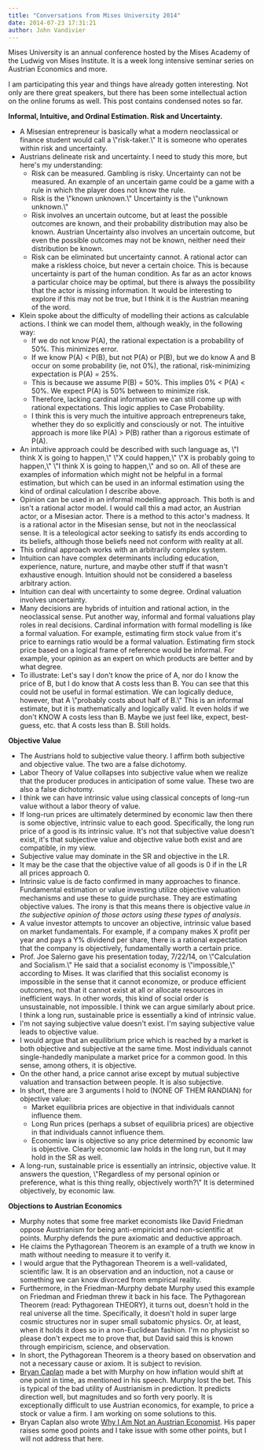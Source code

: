 ```yaml
---
title: "Conversations from Mises University 2014"
date: 2014-07-23 17:31:21
author: John Vandivier
---
```




Mises University is an annual conference hosted by the Mises Academy of the Ludwig von Mises Institute. It is a week long intensive seminar series on Austrian Economics and more.

I am participating this year and things have already gotten interesting. Not only are there great speakers, but there has been some intellectual action on the online forums as well. This post contains condensed notes so far.

<strong>Informal, Intuitive, and Ordinal Estimation. Risk and Uncertainty.</strong>
<ul>
	<li>A Misesian entrepreneur is basically what a modern neoclassical or finance student would call a \"risk-taker.\" It is someone who operates within risk and uncertainty.</li>
	<li>Austrians delineate risk and uncertainty. I need to study this more, but here's my understanding:
<ul>
	<li>Risk can be measured. Gambling is risky. Uncertainty can not be measured. An example of an uncertain game could be a game with a rule in which the player does not know the rule.</li>
	<li>Risk is the \"known unknown.\" Uncertainty is the \"unknown unknown.\"</li>
	<li>Risk involves an uncertain outcome, but at least the possible outcomes are known, and their probability distribution may also be known. Austrian Uncertainty also involves an uncertain outcome, but even the possible outcomes may not be known, neither need their distribution be known.</li>
	<li>Risk can be eliminated but uncertainty cannot. A rational actor can make a riskless choice, but never a certain choice. This is because uncertainty is part of the human condition. As far as an actor knows a particular choice may be optimal, but there is always the possibility that the actor is missing information. It would be interesting to explore if this may not be true, but I think it is the Austrian meaning of the word.</li>
</ul>
</li>
	<li>Klein spoke about the difficulty of modelling their actions as calculable actions. I think we can model them, although weakly, in the following way:
<ul>
	<li>If we do not know P(A), the rational expectation is a probability of 50%. This minimizes error.</li>
	<li>If we know P(A) &lt; P(B), but not P(A) or P(B), but we do know A and B occur on some probability (ie, not 0%), the rational, risk-minimizing expectation is P(A) = 25%.</li>
	<li>This is because we assume P(B) = 50%. This implies 0% &lt; P(A) &lt; 50%. We expect P(A) is 50% between to minimize risk.</li>
	<li>Therefore, lacking cardinal information we can still come up with rational expectations. This logic applies to Case Probability.</li>
	<li>I think this is very much the intuitive approach entrepreneurs take, whether they do so explicitly and consciously or not. The intuitive approach is more like P(A) &gt; P(B) rather than a rigorous estimate of P(A).</li>
</ul>
</li>
	<li>An intuitive approach could be described with such language as, \"I think X is going to happen,\" \"X could happen,\" \"X is probably going to happen,\" \"I think X is going to happen,\" and so on. All of these are examples of information which might not be helpful in a formal estimation, but which can be used in an informal estimation using the kind of ordinal calculation I describe above.</li>
	<li>Opinion can be used in an informal modelling approach. This both is and isn't a rational actor model. I would call this a mad actor, an Austrian actor, or a Misesian actor. There is a method to this actor's madness. It is a rational actor in the Misesian sense, but not in the neoclassical sense. It is a teleological actor seeking to satisfy its ends according to its beliefs, although those beliefs need not conform with reality at all.</li>
	<li>This ordinal approach works with an arbitrarily complex system.</li>
	<li>Intuition can have complex determinants including education, experience, nature, nurture, and maybe other stuff if that wasn't exhaustive enough. Intuition should not be considered a baseless arbitrary action.</li>
	<li>Intuition can deal with uncertainty to some degree. Ordinal valuation involves uncertainty.</li>
	<li>Many decisions are hybrids of intuition and rational action, in the neoclassical sense. Put another way, informal and formal valuations play roles in real decisions. Cardinal information with formal modelling is like a formal valuation. For example, estimating firm stock value from it's price to earnings ratio would be a formal valuation. Estimating firm stock price based on a logical frame of reference would be informal. For example, your opinion as an expert on which products are better and by what degree.</li>
	<li>To illustrate: Let's say I don't know the price of A, nor do I know the price of B, but I do know that A costs less than B. You can see that this could not be useful in formal estimation. We can logically deduce, however, that A \"probably costs about half of B.\" This is an informal estimate, but it is mathematically and logically valid. It even holds if we don't KNOW A costs less than B. Maybe we just feel like, expect, best-guess, etc. that A costs less than B. Still holds.</li>
</ul>
<strong>Objective Value</strong>
<ul>
	<li>The Austrians hold to subjective value theory. I affirm both subjective and objective value. The two are a false dichotomy.</li>
	<li>Labor Theory of Value collapses into subjective value when we realize that the producer produces in anticipation of some value. These two are also a false dichotomy.</li>
	<li>I think we can have intrinsic value using classical concepts of long-run value without a labor theory of value.</li>
	<li>If long-run prices are ultimately determined by economic law then there is some objective, intrinsic value to each good. Specifically, the long run price of a good is its intrinsic value. It's not that subjective value doesn't exist, it's that subjective value and objective value both exist and are compatible, in my view.</li>
	<li>Subjective value may dominate in the SR and objective in the LR.</li>
	<li>It may be the case that the objective value of all goods is 0 if in the LR all prices approach 0.</li>
	<li>Intrinsic value is de facto confirmed in many approaches to finance. Fundamental estimation or value investing utilize objective valuation mechanisms and use these to guide purchase. They are estimating objective values. The irony is that this means there is objective value <em>in the subjective opinion of those actors using these types of analysis</em>.</li>
	<li>A value investor attempts to uncover an objective, intrinsic value based on market fundamentals. For example, if a company makes X profit per year and pays a Y% dividend per share, there is a rational expectation that the company is objectively, fundamentally worth a certain price.</li>
	<li>Prof. Joe Salerno gave his presentation today, 7/22/14, on \"Calculation and Socialism.\" He said that a socialist economy is \"impossible,\" according to Mises. It was clarified that this socialist economy is impossible in the sense that it cannot economize, or produce efficient outcomes, not that it cannot exist at all or allocate resources in inefficient ways. In other words, this kind of social order is unsustainable, not impossible. I think we can argue similarly about price. I think a long run, sustainable price is essentially a kind of intrinsic value.</li>
	<li>I'm not saying subjective value doesn't exist. I'm saying subjective value leads to objective value.</li>
	<li>I would argue that an equilibrium price which is reached by a market is both objective and subjective at the same time. Most individuals cannot single-handedly manipulate a market price for a common good. In this sense, among others, it is objective.</li>
	<li>On the other hand, a price cannot arise except by mutual subjective valuation and transaction between people. It is also subjective.</li>
	<li>In short, there are 3 arguments I hold to (NONE OF THEM RANDIAN) for objective value:
<ul>
	<li>Market equilibria prices are objective in that individuals cannot influence them.</li>
	<li>Long Run prices (perhaps a subset of equilibria prices) are objective in that individuals cannot influence them.</li>
	<li>Economic law is objective so any price determined by economic law is objective. Clearly economic law holds in the long run, but it may hold in the SR as well.</li>
</ul>
</li>
	<li>A long-run, sustainable price is essentially an intrinsic, objective value. It answers the question, \"Regardless of my personal opinion or preference, what is this thing really, objectively worth?\" It is determined objectively, by economic law.</li>
</ul>
<strong>Objections to Austrian Economics</strong>
<ul>
	<li>Murphy notes that some free market economists like David Friedman oppose Austrianism for being anti-empiricist and non-scientific at points. Murphy defends the pure axiomatic and deductive approach.</li>
	<li>He claims the Pythagorean Theorem is an example of a truth we know in math without needing to measure it to verify it.</li>
	<li>I would argue that the Pythagorean Theorem is a well-validated, scientific law. It is an observation and an induction, not a cause or something we can know divorced from empirical reality.</li>
	<li>Furthermore, in the Friedman-Murphy debate Murphy used this example on Friedman and Friedman threw it back in his face. The Pythagorean Theorem (read: Pythagorean THEORY), it turns out, doesn't hold in the real universe all the time. Specifically, it doesn't hold in super large cosmic structures nor in super small subatomic physics. Or, at least, when it holds it does so in a non-Euclidean fashion. I'm no physicist so please don't expect me to prove that, but David said this is known through empiricism, science, and observation.</li>
	<li>In short, the Pythagorean Theorem is a theory based on observation and not a necessary cause or axiom. It is subject to revision.</li>
	<li><a href=\"http://en.wikipedia.org/wiki/Bryan_Caplan\">Bryan Caplan</a> made a bet with Murphy on how inflation would shift at one point in time, as mentioned in his speech. Murphy lost the bet. This is typical of the bad utility of Austrianism in prediction. It predicts direction well, but magnitudes and so forth very poorly. It is exceptionally difficult to use Austrian economics, for example, to price a stock or value a firm. I am working on some solutions to this.</li>
	<li>Bryan Caplan also wrote <a href=\"http://econfaculty.gmu.edu/bcaplan/whyaust.htm\">Why I Am Not an Austrian Economist</a>. His paper raises some good points and I take issue with some other points, but I will not address that here.</li>
</ul>